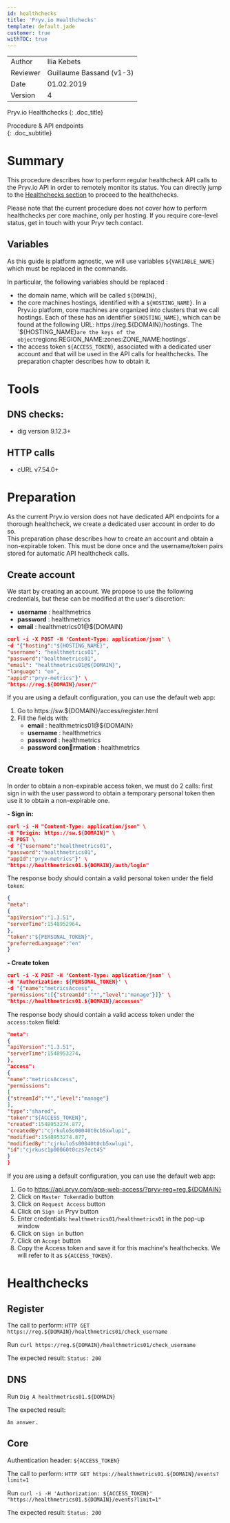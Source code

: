 ```yaml
---
id: healthchecks
title: 'Pryv.io Healthchecks'
template: default.jade
customer: true
withTOC: true
---
```


|         |                       |
| ------- | --------------------- |
| Author  | Ilia Kebets 		      |
| Reviewer | Guillaume Bassand (v1-3) |
| Date    | 01.02.2019            |
| Version | 4                    |

Pryv.io Healthchecks
{: .doc_title} 

Procedure & API endpoints  
{: .doc_subtitle}  

# Summary

This procedure describes how to perform regular healthcheck API calls to the Pryv.io API in order to remotely monitor its status. You can directly jump to the [Healthchecks section](#healthchecks) to proceed to the healthchecks.

Please note that the current procedure does not cover how to perform healthchecks per core machine, only per hosting. If you require core-level status, get in touch with your Pryv tech contact.

## Variables

As this guide is platform agnostic, we will use variables `${VARIABLE_NAME}` which must be replaced in the commands.

In particular, the following variables should be replaced :
- the domain name, which will be called `${DOMAIN}`,
- the core machines hostings, identified with a `${HOSTING_NAME}`. In a Pryv.io platform, core machines are organized into clusters that we call hostings. Each of these has an identifier `${HOSTING_NAME}`, which can be found at the following URL: https://reg.${DOMAIN}/hostings. The `${HOSTING_NAME}` are the keys of the object `regions:REGION_NAME:zones:ZONE_NAME:hostings`.
- the access token `${ACCESS_TOKEN}`, associated with a dedicated user account and that will be used in the API calls for healthchecks. The preparation chapter describes how to obtain it.

# Tools

## DNS checks:

- dig version 9.12.3+

## HTTP calls

- cURL v7.54.0+

# Preparation

As the current Pryv.io version does not have dedicated API endpoints for a thorough healthcheck, we create a dedicated user account in order to do so.  
This preparation phase describes how to create an account and obtain a non-expirable token. This must be done once and the username/token pairs stored for automatic API healthcheck calls.

## Create account

We start by creating an account. We propose to use the following credentials, but these can be modified at the user's discretion:

- **username** : healthmetrics
- **password** : healthmetrics
- **email** : healthmetrics01@${DOMAIN}

```json
curl -i -X POST -H 'Content-Type: application/json' \
-d '{"hosting":"${HOSTING_NAME}",
"username": "healthmetrics01",
"password":"healthmetrics01",
"email": "healthmetrics01@${DOMAIN}",
"language": "en",
"appid":"pryv-metrics"}' \
"https://reg.${DOMAIN}/user/"
```

If you are using a default configuration, you can use the default web app:

1. Go to https://sw.${DOMAIN}/access/register.html
2. Fill the fields with:
    - **email** : healthmetrics01@${DOMAIN}
    - **username** : healthmetrics
    - **password** : healthmetrics
    - **password conrmation** : healthmetrics

## Create token

In order to obtain a non-expirable access token, we must do 2 calls: first sign in with the user password to obtain a temporary personal token then use it to obtain a non-expirable one.

**- Sign in:**

```json
curl -i -H "Content-Type: application/json" \
-H "Origin: https://sw.${DOMAIN}" \
-X POST \
-d '{"username":"healthmetrics01",
"password":"healthmetrics01",
"appId":"pryv-metrics"}' \
"https://healthmetrics01.${DOMAIN}/auth/login"
```
The response body should contain a valid personal token under the field `token`:

```json
{
"meta":
{
"apiVersion":"1.3.51",
"serverTime":1548952964.
},
"token":"${PERSONAL_TOKEN}",
"preferredLanguage":"en"
}
```
**- Create token**

```json
curl -i -X POST -H 'Content-Type: application/json' \
-H 'Authorization: ${PERSONAL_TOKEN}' \
-d '{"name":"metricsAccess",
"permissions":[{"streamId":"*","level":"manage"}]}' \
"https://healthmetrics01.${DOMAIN}/accesses"
```
The response body should contain a valid access token under the `access:token` field:

```json
"meta":
{
"apiVersion":"1.3.51",
"serverTime":1548953274.
},
"access":
{
"name":"metricsAccess",
"permissions":
[
{"streamId":"*","level":"manage"}
],
"type":"shared",
"token":"${ACCESS_TOKEN}",
"created":1548953274.877,
"createdBy":"cjrkulo5s00040t0cb5xwlupi",
"modified":1548953274.877,
"modifiedBy":"cjrkulo5s00040t0cb5xwlupi",
"id":"cjrkusc1p00060t0czs7ect45"
}
}
```

If you are using a default configuration, you can use the default web app:

1. Go to https://api.pryv.com/app-web-access/?pryv-reg=reg.${DOMAIN}
2. Click on `Master Token`radio button
3. Click on `Request Access` button
4. Click on `Sign in` Pryv button
5. Enter credentials: `healthmetrics01/healthmetrics01` in the pop-up window
6. Click on `Sign in` button
7. Click on `Accept` button
8. Copy the Access token and save it for this machine's healthchecks. We will refer to it as `${ACCESS_TOKEN}`.

# Healthchecks

## Register

The call to perform: `HTTP GET https://reg.${DOMAIN}/healthmetrics01/check_username`

Run `curl https://reg.${DOMAIN}/healthmetrics01/check_username`

The expected result: `Status: 200`

## DNS

Run `Dig A healthmetrics01.${DOMAIN}`

The expected result:
```
An answer.
```

## Core

Authentication header: `${ACCESS_TOKEN}`

The call to perform: `HTTP GET https://healthmetrics01.${DOMAIN}/events?limit=1`

Run `curl -i -H 'Authorization: ${ACCESS_TOKEN}'`
`"https://healthmetrics01.${DOMAIN}/events?limit=1" `

The expected result: `Status: 200`
